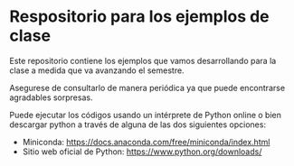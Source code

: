 # Respositorio para los ejemplos de clase

Este repositorio contiene los ejemplos que vamos desarrollando para la clase a medida que va avanzando el semestre. 

Asegurese de consultarlo de manera periódica ya que puede encontrarse agradables sorpresas.

Puede ejecutar los códigos usando un intérprete de Python online o bien descargar python a través de alguna de las dos siguientes opciones:



- Miniconda: https://docs.anaconda.com/free/miniconda/index.html
- Sitio web oficial de Python: https://www.python.org/downloads/
